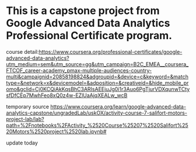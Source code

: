 # This is a capstone project from Google Advanced Data Analytics Professional Certificate program.

course detail:https://www.coursera.org/professional-certificates/google-advanced-data-analytics?utm_medium=sem&utm_source=gg&utm_campaign=B2C_EMEA__coursera_FTCOF_career-academy_pmax-multiple-audiences-country-multi&campaignid=20858198824&adgroupid=&device=c&keyword=&matchtype=&network=x&devicemodel=&adposition=&creativeid=&hide_mobile_promo&gclid=Cj0KCQiAkKqsBhC3ARIsAEEjuJg0i1r3Auo6PgTjurVDXqunwTCtysfDfCEp7MwhFeo8xQ0z4w-EZlUaAjqXEALw_wcB


temporary source
https://www.coursera.org/learn/google-advanced-data-analytics-capstone/ungradedLab/uskOX/activity-course-7-salifort-motors-project-lab/lab?path=%2Fnotebooks%2FActivity_%2520Course%25207%2520Salifort%2520Motors%2520project%2520lab.ipynb#

update today

